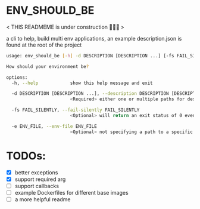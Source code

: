 # ENV_SHOULD_BE

< THIS READMEME is under construction 🤫🤫🤫 >

a cli to help, build multi env applications, an example description.json is found at the root of the project

```sh
usage: env_should_be [-h] -d DESCRIPTION [DESCRIPTION ...] [-fs FAIL_SILENTLY] [-e ENV_FILE]

How should your environment be?

options:
  -h, --help            show this help message and exit

  -d DESCRIPTION [DESCRIPTION ...], --description DESCRIPTION [DESCRIPTION ...]
                        <Required> either one or multiple paths for description files.

  -fs FAIL_SILENTLY, --fail-silently FAIL_SILENTLY
                        <Optional> will return an exit status of 0 even if the description(s) fail to match the current env (still triggers the fail_callback).

  -e ENV_FILE, --env-file ENV_FILE
                        <Optional> not specifying a path to a specific env file to valid description(s) against, environment variables in the current shell will be loaded instead.
```

# TODOs:

- [x] better exceptions
- [x] support required arg
- [ ] support callbacks
- [ ] example Dockerfiles for different base images
- [ ] a more helpful readme
